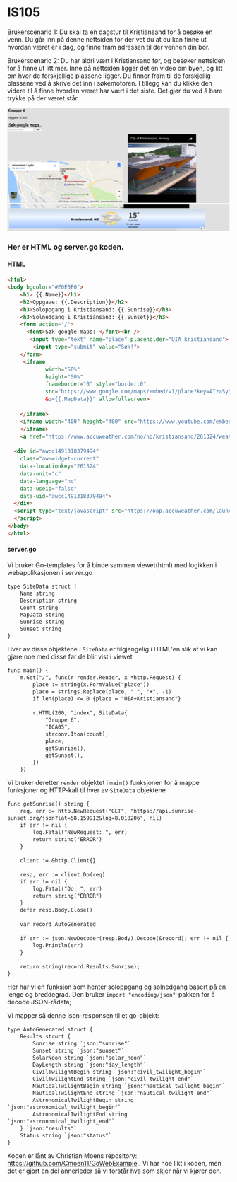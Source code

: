 # IS105
Brukerscenario 1: 
Du skal ta en dagstur til Kristiansand for å besøke en venn. Du går inn på denne nettsiden for der vet du at du kan finne ut hvordan været er i dag, og finne fram adressen til der vennen din bor. 

Brukerscenario 2:
Du har aldri vært i Kristiansand før, og besøker nettsiden for å finne ut litt mer. Inne på nettsiden ligger det en video om byen, og litt om hvor de forskjellige plassene ligger. Du finner fram til de forskjellig plassene ved å skrive det inn i søkemotoren. I tillegg kan du klikke den videre til å finne hvordan været har vært i det siste. Det gjør du ved å bare trykke på der været står.


![](https://github.com/Daddyslittlegirls/IS105/blob/Andrea/ICA05/Bilder/Nettside%20del%201.png)
![](https://github.com/Daddyslittlegirls/IS105/blob/Andrea/ICA05/Bilder/Nettside%20del%202.png)


### Her er HTML og server.go koden. 

#### HTML

```html
<html>
<body bgcolor="#E0E0E0">
    <h1> {{.Name}}</h1>
    <h2>Oppgave: {{.Description}}</h2>
    <h3>Soloppgang i Kristiansand: {{.Sunrise}}</h3>
    <h3>Solnedgang i Kristiansand: {{.Sunset}}</h3>
    <form action="/">
      <font>Søk google maps: </font><br />
       <input type="text" name="place" placeholder="UIA kristiansand">
        <input type="submit" value="Søk!">
    </form>
     <iframe
            width="50%"
            height="50%"
            frameborder="0" style="border:0"
            src="https://www.google.com/maps/embed/v1/place?key=AIzaSyDxwGLdsYA1zvYqq_HzkoaLNLnr7uE4OII
            &q={{.MapData}}" allowfullscreen>

    </iframe>
    <iframe width="400" height="400" src="https://www.youtube.com/embed/tlgt7ltaDHk" frameborder="0" allowfullscreen>
    </iframe>
    <a href="https://www.accuweather.com/no/no/kristiansand/261324/weather-forecast/261324" class="aw-widget-legal"></a>

  <div id="awcc1491318379494"
    class="aw-widget-current"
    data-locationkey="261324"
    data-unit="c"
    data-language="no"
    data-useip="false"
    data-uid="awcc1491318379494">
  </div>
  <script type="text/javascript" src="https://oap.accuweather.com/launch.js">
  </script>
</body>
</html>
```


#### server.go
Vi bruker Go-templates for å binde sammen viewet(html) med logikken i webapplikasjonen i server.go

```golang
type SiteData struct {
	Name string
	Description string
	Count string
	MapData string
	Sunrise string
	Sunset string
}
```
Hver av disse objektene i `SiteData` er tilgjengelig i HTML'en slik at vi kan gjøre noe med disse før de blir vist i viewet

```golang
func main() {
	m.Get("/", func(r render.Render, x *http.Request) {
		place := string(x.FormValue("place"))
		place = strings.Replace(place, " ", "+", -1)
		if len(place) <= 0 {place = "UIA+Kristiansand"}
    
		r.HTML(200, "index", SiteData{
			"Gruppe 6",
			"ICA05",
			strconv.Itoa(count),
			place,
			getSunrise(),
			getSunset(),
		})
	})
```
Vi bruker deretter `render` objektet i `main()` funksjonen for å mappe funksjoner og HTTP-kall til hver av `SiteData` objektene



```golang
func getSunrise() string {
	req, err := http.NewRequest("GET", "https://api.sunrise-sunset.org/json?lat=58.159912&lng=8.018206", nil)
	if err != nil {
		log.Fatal("NewRequest: ", err)
		return string("ERROR")
	}

	client := &http.Client{}

	resp, err := client.Do(req)
	if err != nil {
		log.Fatal("Do: ", err)
		return string("ERROR")
	}
	defer resp.Body.Close()

	var record AutoGenerated

	if err := json.NewDecoder(resp.Body).Decode(&record); err != nil {
		log.Println(err)
	}

	return string(record.Results.Sunrise);
}
```
Her har vi en funksjon som henter soloppgang og solnedgang basert på en lenge og breddegrad.
Den bruker `import "encoding/json"`-pakken for å decode JSON-rådata;

Vi mapper så denne json-responsen til et go-objekt:

```golang
type AutoGenerated struct {
	Results struct {
		Sunrise string `json:"sunrise"`
		Sunset string `json:"sunset"`
		SolarNoon string `json:"solar_noon"`
		DayLength string `json:"day_length"`
		CivilTwilightBegin string `json:"civil_twilight_begin"`
		CivilTwilightEnd string `json:"civil_twilight_end"`
		NauticalTwilightBegin string `json:"nautical_twilight_begin"`
		NauticalTwilightEnd string `json:"nautical_twilight_end"`
		AstronomicalTwilightBegin string `json:"astronomical_twilight_begin"`
		AstronomicalTwilightEnd string `json:"astronomical_twilight_end"`
	} `json:"results"`
	Status string `json:"status"`
}
```

Koden er lånt av Christian Moens repository: https://github.com/Cmoen11/GoWebExample . 
Vi har noe likt i koden, men det er gjort en del annerleder så vi forstår hva som skjer når vi kjører den. 
